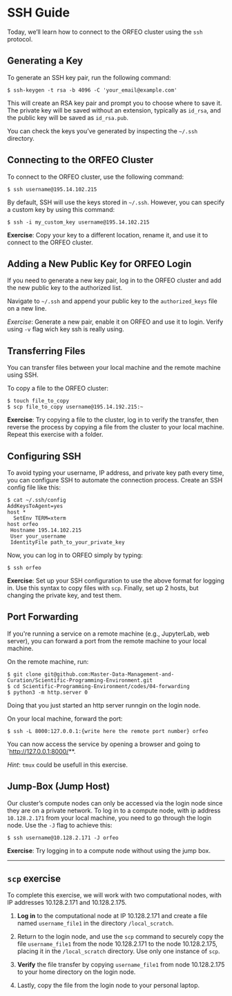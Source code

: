 # SSH Guide

Today, we’ll learn how to connect to the ORFEO cluster using the `ssh` protocol.

## Generating a Key

To generate an SSH key pair, run the following command:

```
$ ssh-keygen -t rsa -b 4096 -C 'your_email@example.com'
```

This will create an RSA key pair and prompt you to choose where to save it. The private key will be saved without an extension, typically as `id_rsa`, and the public key will be saved as `id_rsa.pub`.

You can check the keys you’ve generated by inspecting the `~/.ssh` directory.

## Connecting to the ORFEO Cluster

To connect to the ORFEO cluster, use the following command:

```
$ ssh username@195.14.102.215
```

By default, SSH will use the keys stored in `~/.ssh`. However, you can specify a custom key by using this command:

```
$ ssh -i my_custom_key username@195.14.102.215
```

**Exercise**: Copy your key to a different location, rename it, and use it to connect to the ORFEO cluster.

## Adding a New Public Key for ORFEO Login

If you need to generate a new key pair, log in to the ORFEO cluster and add the new public key to the authorized list.

Navigate to `~/.ssh` and append your public key to the `authorized_keys` file on a new line.

*Exercise*: Generate a new pair, enable it on ORFEO and use it to login. Verify using `-v` flag wich key ssh is really using. 

## Transferring Files

You can transfer files between your local machine and the remote machine using SSH.

To copy a file to the ORFEO cluster:

```
$ touch file_to_copy
$ scp file_to_copy username@195.14.192.215:~
```

**Exercise**: Try copying a file to the cluster, log in to verify the transfer, then reverse the process by copying a file from the cluster to your local machine. Repeat this exercise with a folder.

## Configuring SSH

To avoid typing your username, IP address, and private key path every time, you can configure SSH to automate the connection process. Create an SSH config file like this:

```
$ cat ~/.ssh/config
AddKeysToAgent=yes
host *
  SetEnv TERM=xterm
host orfeo
 Hostname 195.14.102.215
 User your_username
 IdentityFile path_to_your_private_key
```

Now, you can log in to ORFEO simply by typing:

```
$ ssh orfeo
```

**Exercise**: Set up your SSH configuration to use the above format for logging in. Use this syntax to copy files with `scp`. Finally, set up 2 hosts, but changing the private key, and test them. 

## Port Forwarding

If you're running a service on a remote machine (e.g., JupyterLab, web server), you can forward a port from the remote machine to your local machine.

On the remote machine, run:

```
$ git clone git@github.com:Master-Data-Management-and-Curation/Scientific-Programming-Environment.git
$ cd Scientific-Programming-Environment/codes/04-forwarding
$ python3 -m http.server 0
```
Doing that you just started an http server runngin on the login node.

On your local machine, forward the port:

```
$ ssh -L 8000:127.0.0.1:{write here the remote port number} orfeo
```

You can now access the service by opening a browser and going to `http://127.0.0.1:8000/**.

*Hint*: `tmux` could be usefull in this exercise.

## Jump-Box (Jump Host)

Our cluster’s compute nodes can only be accessed via the login node since they are on a private network. To log in to a compute node, with ip address `10.128.2.171` from your local machine, you need to go through the login node. Use the `-J` flag to achieve this:

```
$ ssh username@10.128.2.171 -J orfeo
```

**Exercise**: Try logging in to a compute node without using the jump box.

--- 

## `scp` exercise 

To complete this exercise, we will work with two computational nodes, with IP addresses 10.128.2.171 and 10.128.2.175.

1. **Log in** to the computational node at IP 10.128.2.171 and create a file named `username_file1` in the directory `/local_scratch`.

2. Return to the login node, and use the `scp` command to securely copy the file `username_file1` from the node 10.128.2.171 to the node 10.128.2.175, placing it in the `/local_scratch` directory. Use only one instance of `scp`.

3. **Verify** the file transfer by copying `username_file1` from node 10.128.2.175 to your home directory on the login node.

4. Lastly, copy the file from the login node to your personal laptop.

